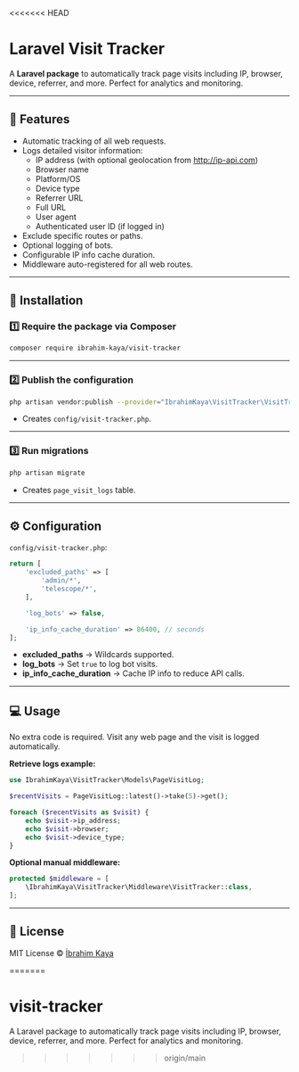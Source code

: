 <<<<<<< HEAD
# Laravel Visit Tracker


A **Laravel package** to automatically track page visits including IP, browser, device, referrer, and more. Perfect for analytics and monitoring.

---

## 🌟 Features

- Automatic tracking of all web requests.
- Logs detailed visitor information:
  - IP address (with optional geolocation from http://ip-api.com)
  - Browser name
  - Platform/OS
  - Device type
  - Referrer URL
  - Full URL
  - User agent
  - Authenticated user ID (if logged in)
- Exclude specific routes or paths.
- Optional logging of bots.
- Configurable IP info cache duration.
- Middleware auto-registered for all web routes.

---

## 🚀 Installation

### 1️⃣ Require the package via Composer

```bash
composer require ibrahim-kaya/visit-tracker
```

---

### 2️⃣ Publish the configuration

```bash
php artisan vendor:publish --provider="IbrahimKaya\VisitTracker\VisitTrackerServiceProvider" --tag=visit-tracker-config
```

- Creates `config/visit-tracker.php`.

---

### 3️⃣ Run migrations

```bash
php artisan migrate
```

- Creates `page_visit_logs` table.

---

## ⚙️ Configuration

`config/visit-tracker.php`:

```php
return [
    'excluded_paths' => [
        'admin/*',
        'telescope/*',
    ],

    'log_bots' => false,

    'ip_info_cache_duration' => 86400, // seconds
];
```

- **excluded\_paths** → Wildcards supported.
- **log\_bots** → Set `true` to log bot visits.
- **ip\_info\_cache\_duration** → Cache IP info to reduce API calls.

---

## 💻 Usage

No extra code is required. Visit any web page and the visit is logged automatically.

**Retrieve logs example:**

```php
use IbrahimKaya\VisitTracker\Models\PageVisitLog;

$recentVisits = PageVisitLog::latest()->take(5)->get();

foreach ($recentVisits as $visit) {
    echo $visit->ip_address;
    echo $visit->browser;
    echo $visit->device_type;
}
```

**Optional manual middleware:**

```php
protected $middleware = [
    \IbrahimKaya\VisitTracker\Middleware\VisitTracker::class,
];
```

---

## 📜 License

MIT License © [İbrahim Kaya](https://github.com/ibrahim-kaya)

=======
# visit-tracker
A Laravel package to automatically track page visits including IP, browser, device, referrer, and more. Perfect for analytics and monitoring.
>>>>>>> origin/main
